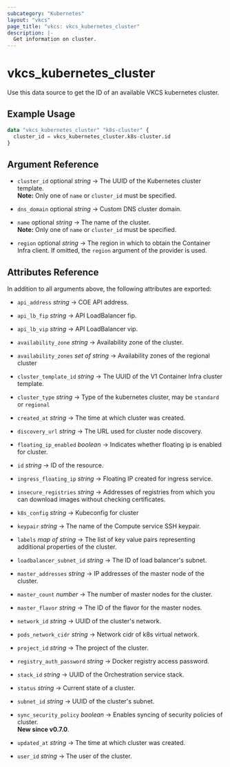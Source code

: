 ```yaml
---
subcategory: "Kubernetes"
layout: "vkcs"
page_title: "vkcs: vkcs_kubernetes_cluster"
description: |-
  Get information on cluster.
---
```


# vkcs_kubernetes_cluster

Use this data source to get the ID of an available VKCS kubernetes cluster.

## Example Usage
```terraform
data "vkcs_kubernetes_cluster" "k8s-cluster" {
  cluster_id = vkcs_kubernetes_cluster.k8s-cluster.id
}
```

## Argument Reference
- `cluster_id` optional *string* &rarr;  The UUID of the Kubernetes cluster template. <br>**Note:** Only one of `name` or `cluster_id` must be specified.

- `dns_domain` optional *string* &rarr;  Custom DNS cluster domain.

- `name` optional *string* &rarr;  The name of the cluster. <br>**Note:** Only one of `name` or `cluster_id` must be specified.

- `region` optional *string* &rarr;  The region in which to obtain the Container Infra client. If omitted, the `region` argument of the provider is used.


## Attributes Reference
In addition to all arguments above, the following attributes are exported:
- `api_address` *string* &rarr;  COE API address.

- `api_lb_fip` *string* &rarr;  API LoadBalancer fip.

- `api_lb_vip` *string* &rarr;  API LoadBalancer vip.

- `availability_zone` *string* &rarr;  Availability zone of the cluster.

- `availability_zones` *set of* *string* &rarr;  Availability zones of the regional cluster

- `cluster_template_id` *string* &rarr;  The UUID of the V1 Container Infra cluster template.

- `cluster_type` *string* &rarr;  Type of the kubernetes cluster, may be `standard` or `regional`

- `created_at` *string* &rarr;  The time at which cluster was created.

- `discovery_url` *string* &rarr;  The URL used for cluster node discovery.

- `floating_ip_enabled` *boolean* &rarr;  Indicates whether floating ip is enabled for cluster.

- `id` *string* &rarr;  ID of the resource.

- `ingress_floating_ip` *string* &rarr;  Floating IP created for ingress service.

- `insecure_registries` *string* &rarr;  Addresses of registries from which you can download images without checking certificates.

- `k8s_config` *string* &rarr;  Kubeconfig for cluster

- `keypair` *string* &rarr;  The name of the Compute service SSH keypair.

- `labels` *map of* *string* &rarr;  The list of key value pairs representing additional properties of the cluster.

- `loadbalancer_subnet_id` *string* &rarr;  The ID of load balancer's subnet.

- `master_addresses` *string* &rarr;  IP addresses of the master node of the cluster.

- `master_count` *number* &rarr;  The number of master nodes for the cluster.

- `master_flavor` *string* &rarr;  The ID of the flavor for the master nodes.

- `network_id` *string* &rarr;  UUID of the cluster's network.

- `pods_network_cidr` *string* &rarr;  Network cidr of k8s virtual network.

- `project_id` *string* &rarr;  The project of the cluster.

- `registry_auth_password` *string* &rarr;  Docker registry access password.

- `stack_id` *string* &rarr;  UUID of the Orchestration service stack.

- `status` *string* &rarr;  Current state of a cluster.

- `subnet_id` *string* &rarr;  UUID of the cluster's subnet.

- `sync_security_policy` *boolean* &rarr;  Enables syncing of security policies of cluster.<br>**New since v0.7.0**.

- `updated_at` *string* &rarr;  The time at which cluster was created.

- `user_id` *string* &rarr;  The user of the cluster.


